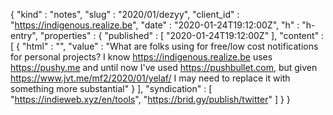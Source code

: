 {
  "kind" : "notes",
  "slug" : "2020/01/dezyy",
  "client_id" : "https://indigenous.realize.be",
  "date" : "2020-01-24T19:12:00Z",
  "h" : "h-entry",
  "properties" : {
    "published" : [ "2020-01-24T19:12:00Z" ],
    "content" : [ {
      "html" : "",
      "value" : "What are folks using for free/low cost notifications for personal projects? I know https://indigenous.realize.be uses https://pushy.me and until now I've used https://pushbullet.com, but given https://www.jvt.me/mf2/2020/01/yelaf/ I may need to replace it with something more substantial"
    } ],
    "syndication" : [ "https://indieweb.xyz/en/tools", "https://brid.gy/publish/twitter" ]
  }
}
